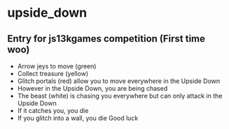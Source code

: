 # upside_down

Entry for js13kgames competition (First time woo)
--------------------------------------------------
- Arrow jeys to move  (green)
- Collect treasure    (yellow)
- Glitch portals (red) allow you to move everywhere in the Upside Down
- However in the Upside Down, you are being chased
- The beast (white) is chasing you everywhere but can only attack in the Upside Down
- If it catches you, you die
- If you glitch into a wall, you die
Good luck
